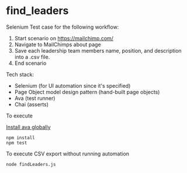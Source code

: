 # find_leaders

Selenium Test case for the following workflow:
1. Start scenario on https://mailchimp.com/
2. Navigate to MailChimps about page
3. Save each leadership team members name, position, and description into a .csv file.
4. End scenario

Tech stack:
- Selenium (for UI automation since it's specified)
- Page Object model design pattern (hand-built page objects)
- Ava (test runner)
- Chai (asserts)

To execute

[Install ava globally](https://github.com/avajs/ava#usage)

```
npm install
npm test
```

To execute CSV export without running automation
```
node findLeaders.js
```
